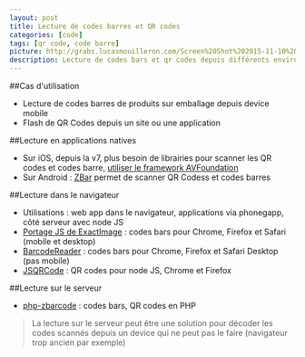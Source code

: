 ```yaml
---
layout: post
title: Lecture de codes barres et QR codes
categories: [code]
tags: [qr code, code barre]
picture: http://grabs.lucasmouilleron.com/Screen%20Shot%202015-11-10%20at%2017.00.33.png
description: Lecture de codes bars et qr codes depuis différents environnements
---
```


##Cas d'utilisation
- Lecture de codes barres de produits sur emballage depuis device mobile
- Flash de QR Codes depuis un site ou une application

##Lecture en applications natives
- Sur iOS, depuis la v7, plus besoin de librairies pour scanner les QR codes et codes barre, [utiliser le framework AVFoundation](http://www.ama-dev.com/iphone-qr-code-library-ios-7)
- Sur Android : [ZBar](http://sourceforge.net/projects/zbar) permet de scanner QR Codess et codes barres

##Lecture dans le navigateur
- Utilisations : web app dans le navigateur, applications via phonegapp, côté serveur avec node JS
- [Portage JS de ExactImage](http://manuels.github.io/unix-toolbox.js-exact-image/demo) : codes bars pour Chrome, Firefox et Safari (mobile et desktop)
- [BarcodeReader](https://github.com/EddieLa/BarcodeReader) : codes bars pour Chrome, Firefox et Safari Desktop (pas mobile)
- [JSQRCode](https://www.npmjs.org/package/jsqrcode) : QR codes pour node JS, Chrome et Firefox

##Lecture sur le serveur
- [php-zbarcode](https://github.com/mkoppanen/php-zbarcode) : codes bars, QR codes en PHP

> La lecture sur le serveur peut être une solution pour décoder les codes scannés depuis un device qui ne peut pas le faire (navigateur trop ancien par exemple)